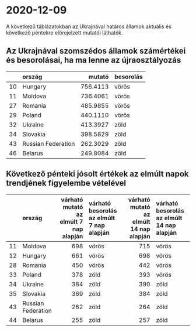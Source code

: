 # 2020-12-09
A következő táblázatokban az Ukrajnával határos államok aktuális és következő péntekre előrejelzett mutatói láthatók.
## Az Ukrajnával szomszédos államok számértékei és besorolásai, ha ma lenne az újraosztályozás

|   |ország             |   mutató|besorolás |
|:--|:------------------|--------:|:---------|
|10 |Hungary            | 756.4113|vörös     |
|11 |Moldova            | 736.4061|vörös     |
|27 |Romania            | 485.9855|vörös     |
|29 |Poland             | 440.1110|vörös     |
|32 |Ukraine            | 413.3927|zöld      |
|34 |Slovakia           | 398.5829|zöld      |
|43 |Russian Federation | 262.3029|zöld      |
|46 |Belarus            | 249.8084|zöld      |
## Következő pénteki jósolt értékek az elmúlt napok trendjének figyelembe vételével
|   |ország             | várható mutató az elmúlt 7 nap alapján|várható besorolás az elmúlt 7 nap alapján | várható mutató az elmúlt 14 nap alapján|várható besorolás az elmúlt 14 nap alapján |
|:--|:------------------|--------------------------------------:|:-----------------------------------------|---------------------------------------:|:------------------------------------------|
|11 |Moldova            |                                    698|vörös                                     |                                     715|vörös                                      |
|12 |Hungary            |                                    661|vörös                                     |                                     698|vörös                                      |
|28 |Romania            |                                    450|vörös                                     |                                     442|vörös                                      |
|33 |Poland             |                                    378|zöld                                      |                                     393|vörös                                      |
|34 |Ukraine            |                                    384|zöld                                      |                                     390|zöld                                       |
|35 |Slovakia           |                                    369|zöld                                      |                                     384|zöld                                       |
|43 |Russian Federation |                                    262|zöld                                      |                                     264|zöld                                       |
|44 |Belarus            |                                    255|zöld                                      |                                     257|zöld                                       |
